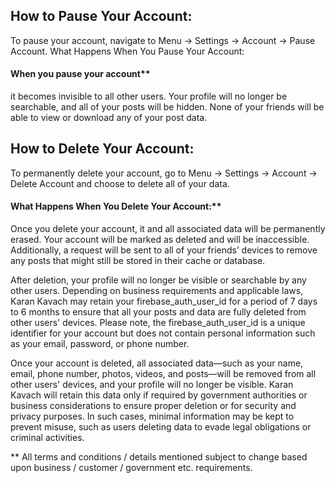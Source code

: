## How to Pause Your Account:

To pause your account, navigate to Menu → Settings → Account → Pause Account.
What Happens When You Pause Your Account:

#### When you pause your account** 

it becomes invisible to all other users. Your profile will no longer be searchable, and 
all of your posts will be hidden. None of your friends will be able to view or download any 
of your post data.

## How to Delete Your Account:

To permanently delete your account, go to Menu → Settings → Account → Delete Account and 
choose to delete all of your data.

#### What Happens When You Delete Your Account:**

Once you delete your account, it and all associated data will be permanently erased. 
Your account will be marked as deleted and will be inaccessible. Additionally, 
a request will be sent to all of your friends’ devices to remove any posts that might 
still be stored in their cache or database.

After deletion, your profile will no longer be visible or searchable by any other users. 
Depending on business requirements and applicable laws, Karan Kavach may retain your 
firebase_auth_user_id for a period of 7 days to 6 months to ensure that all your posts 
and data are fully deleted from other users' devices. Please note, the firebase_auth_user_id 
is a unique identifier for your account but does not contain personal information such as 
your email, password, or phone number.

Once your account is deleted, all associated data—such as your name, email, phone number, 
photos, videos, and posts—will be removed from all other users' devices, and your profile 
will no longer be visible. Karan Kavach will retain this data only if required by government 
authorities or business considerations to ensure proper deletion or for security and privacy purposes. 
In such cases, minimal information may be kept to prevent misuse, such as users deleting data to evade 
legal obligations or criminal activities. 

** All terms and conditions / details mentioned subject to change based upon business / customer / 
government etc. requirements.